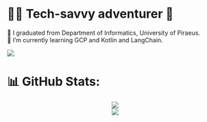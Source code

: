 # 🧑‍💻️ Tech-savvy adventurer 🧳
🔭 I graduated from Department of Informatics, University of Piraeus.<br>
🌱 I’m currently learning GCP and Kotlin and LangChain.<br>

[![](https://visitcount.itsvg.in/api?id=thkox&icon=10&color=1)](https://visitcount.itsvg.in)

# 📊 GitHub Stats:
<div align="center">
  <img src="https://github-readme-streak-stats.herokuapp.com/?user=thkox&theme=prussian&hide_border=true" />
  </br>
  <img src="https://github-readme-stats.vercel.app/api/top-langs/?username=thkox&theme=prussian&hide_border=true&include_all_commits=false&count_private=false&layout=compact" />
</div>
